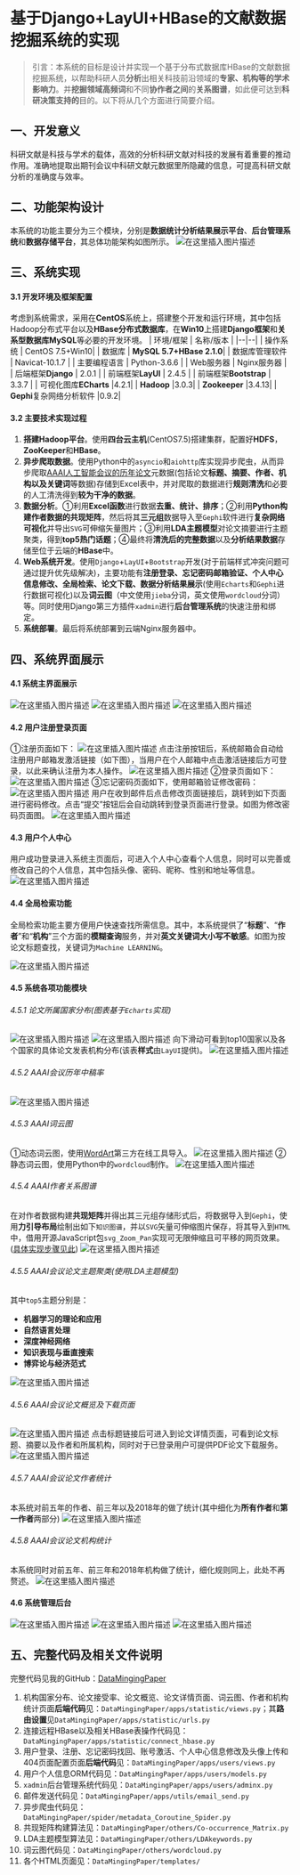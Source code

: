 # 基于Django+LayUI+HBase的文献数据挖掘系统的实现

> 引言：本系统的目标是设计并实现一个基于分布式数据库HBase的文献数据挖掘系统，以帮助科研人员**分析**出相关科技前沿领域的**专家、机构等的学术影响力**。并**挖掘领域高频词**和不同**协作者之间**的**关系图谱**，如此便可达到**科研决策支持的**目的。以下将从几个方面进行简要介绍。

## 一、开发意义
科研文献是科技与学术的载体，高效的分析科研文献对科技的发展有着重要的推动作用。准确地提取出期刊会议中科研文献元数据里所隐藏的信息，可提高科研文献分析的准确度与效率。
## 二、功能架构设计
本系统的功能主要分为三个模块，分别是**数据统计分析结果展示平台**、**后台管理系统**和**数据存储平台**，其总体功能架构如图所示。
![在这里插入图片描述](https://img-blog.csdnimg.cn/20190531233632532.png?x-oss-process=image/watermark,type_ZmFuZ3poZW5naGVpdGk,shadow_10,text_aHR0cHM6Ly9ibG9nLmNzZG4ubmV0L1NMX1dvcmxk,size_16,color_FFFFFF,t_70)
## 三、系统实现
#### 3.1 开发环境及框架配置
考虑到系统需求，采用在**CentOS**系统上，搭建整个开发和运行环境，其中包括Hadoop分布式平台以及**HBase分布式数据库**，在**Win10**上搭建**Django框架**和**关系型数据库MySQL**等必要的开发环境。
| 环境/框架 | 名称/版本 |
|--|--|
| 操作系统 | CentOS 7.5+Win10|
| 数据库 | **MySQL 5.7+HBase 2.1.0**|
| 数据库管理软件 | Navicat-10.1.7 |
| 主要编程语言 | Python-3.6.6 |
| Web服务器 | Nginx服务器 |
| 后端框架**Django** | 2.0.1 |
| 前端框架**LayUI** | 2.4.5 |
| 前端框架**Bootstrap** | 3.3.7 |
| 可视化图库**ECharts** |4.2.1|
| **Hadoop** |3.0.3|
| **Zookeeper** |3.4.13|
| **Gephi**复杂网络分析软件 |0.9.2|
#### 3.2 主要技术实现过程

 1. **搭建Hadoop平台**。使用**四台云主机**(CentOS7.5)搭建集群，配置好**HDFS**，**ZooKeeper**和**HBase**。
 2. **异步爬取数据**。使用Python中的`asyncio`和`aiohttp`库实现异步爬虫，从而异步爬取[AAAI人工智能会议的历年论文](https://aaai.org/ocs/index.php/AAAI/AAAI18/schedConf/presentations)元数据(包括论文**标题、摘要、作者、机构以及关键词**等数据)存储到Excel表中，并对爬取的数据进行**规则清洗**和必要的人工清洗得到**较为干净的数据**。
 3. **数据分析**。①利用**Excel函数**进行数据**去重、统计、排序**；②利用**Python构建作者数据的共现矩阵**，然后将其**三元组**数据导入至`Gephi`软件进行**复杂网络可视化**并导出`SVG`可伸缩矢量图片；③利用**LDA主题模型**对论文摘要进行主题聚类，得到**top5热门话题**；④最终将**清洗后的完整数据**以及**分析结果数据**存储至位于云端的**HBase**中。
 4. **Web系统开发**。使用`Django`+`LayUI`+`Bootstrap`开发(对于前端样式冲突问题可通过提升优先级解决)，主要功能有**注册登录、忘记密码邮箱验证、个人中心信息修改、全局检索、论文下载、数据分析结果展示**(使用`Echarts`和`Gephi`进行数据可视化)以及**词云图**（中文使用`jieba`分词，英文使用`wordcloud`分词）等。同时使用Django第三方插件`xadmin`进行**后台管理系统**的快速注册和绑定。
 5. **系统部署**。最后将系统部署到云端Nginx服务器中。
## 四、系统界面展示
#### 4.1 系统主界面展示
![在这里插入图片描述](https://img-blog.csdnimg.cn/20190601115209619.png?x-oss-process=image/watermark,type_ZmFuZ3poZW5naGVpdGk,shadow_10,text_aHR0cHM6Ly9ibG9nLmNzZG4ubmV0L1NMX1dvcmxk,size_16,color_FFFFFF,t_70)
![在这里插入图片描述](https://img-blog.csdnimg.cn/20190601115458161.png?x-oss-process=image/watermark,type_ZmFuZ3poZW5naGVpdGk,shadow_10,text_aHR0cHM6Ly9ibG9nLmNzZG4ubmV0L1NMX1dvcmxk,size_16,color_FFFFFF,t_70)
![在这里插入图片描述](https://img-blog.csdnimg.cn/20190601115328489.png?x-oss-process=image/watermark,type_ZmFuZ3poZW5naGVpdGk,shadow_10,text_aHR0cHM6Ly9ibG9nLmNzZG4ubmV0L1NMX1dvcmxk,size_16,color_FFFFFF,t_70)
#### 4.2 用户注册登录页面
①注册页面如下：
![在这里插入图片描述](https://img-blog.csdnimg.cn/20190601113301218.png?x-oss-process=image/watermark,type_ZmFuZ3poZW5naGVpdGk,shadow_10,text_aHR0cHM6Ly9ibG9nLmNzZG4ubmV0L1NMX1dvcmxk,size_16,color_FFFFFF,t_70)
点击注册按钮后，系统邮箱会自动给注册用户邮箱发激活链接（如下图），当用户在个人邮箱中点击激活链接后方可登录，以此来确认注册为本人操作。
![在这里插入图片描述](https://img-blog.csdnimg.cn/20190601113334985.png?x-oss-process=image/watermark,type_ZmFuZ3poZW5naGVpdGk,shadow_10,text_aHR0cHM6Ly9ibG9nLmNzZG4ubmV0L1NMX1dvcmxk,size_16,color_FFFFFF,t_70)
②登录页面如下：
![在这里插入图片描述](https://img-blog.csdnimg.cn/20190601113453977.png?x-oss-process=image/watermark,type_ZmFuZ3poZW5naGVpdGk,shadow_10,text_aHR0cHM6Ly9ibG9nLmNzZG4ubmV0L1NMX1dvcmxk,size_16,color_FFFFFF,t_70)
③忘记密码页面如下，使用邮箱验证修改密码：
![在这里插入图片描述](https://img-blog.csdnimg.cn/20190601113555421.png?x-oss-process=image/watermark,type_ZmFuZ3poZW5naGVpdGk,shadow_10,text_aHR0cHM6Ly9ibG9nLmNzZG4ubmV0L1NMX1dvcmxk,size_16,color_FFFFFF,t_70)
用户在收到邮件后点击修改页面链接后，跳转到如下页面进行密码修改。点击“提交”按钮后会自动跳转到登录页面进行登录。如图为修改密码页面图。
![在这里插入图片描述](https://img-blog.csdnimg.cn/20190601113724226.png?x-oss-process=image/watermark,type_ZmFuZ3poZW5naGVpdGk,shadow_10,text_aHR0cHM6Ly9ibG9nLmNzZG4ubmV0L1NMX1dvcmxk,size_16,color_FFFFFF,t_70)
#### 4.3 用户个人中心
用户成功登录进入系统主页面后，可进入个人中心查看个人信息，同时可以完善或修改自己的个人信息，其中包括头像、密码、昵称、性别和地址等信息。
![在这里插入图片描述](https://img-blog.csdnimg.cn/20190601114602491.png?x-oss-process=image/watermark,type_ZmFuZ3poZW5naGVpdGk,shadow_10,text_aHR0cHM6Ly9ibG9nLmNzZG4ubmV0L1NMX1dvcmxk,size_16,color_FFFFFF,t_70)
#### 4.4 全局检索功能
全局检索功能主要方便用户快速查找所需信息。其中，本系统提供了“**标题**”、“**作者**”和“**机构**”三个方面的**模糊查询**服务，并对**英文关键词大小写不敏感**。如图为按论文标题查找，关键词为`Machine LEARNING`。

![在这里插入图片描述](https://img-blog.csdnimg.cn/20190601114002986.png)
#### 4.5 系统各项功能模块
###### 4.5.1 论文所属国家分布(图表基于`Echarts`实现)
![在这里插入图片描述](https://img-blog.csdnimg.cn/20190601115705494.png?x-oss-process=image/watermark,type_ZmFuZ3poZW5naGVpdGk,shadow_10,text_aHR0cHM6Ly9ibG9nLmNzZG4ubmV0L1NMX1dvcmxk,size_16,color_FFFFFF,t_70)
![在这里插入图片描述](https://img-blog.csdnimg.cn/20190601115806687.png?x-oss-process=image/watermark,type_ZmFuZ3poZW5naGVpdGk,shadow_10,text_aHR0cHM6Ly9ibG9nLmNzZG4ubmV0L1NMX1dvcmxk,size_16,color_FFFFFF,t_70)
向下滑动可看到top10国家以及各个国家的具体论文发表机构分布(该表**样式**由`LayUI`提供)。
![在这里插入图片描述](https://img-blog.csdnimg.cn/20190601115902400.png?x-oss-process=image/watermark,type_ZmFuZ3poZW5naGVpdGk,shadow_10,text_aHR0cHM6Ly9ibG9nLmNzZG4ubmV0L1NMX1dvcmxk,size_16,color_FFFFFF,t_70)
###### 4.5.2 AAAI会议历年中稿率
![在这里插入图片描述](https://img-blog.csdnimg.cn/20190601120257929.png?x-oss-process=image/watermark,type_ZmFuZ3poZW5naGVpdGk,shadow_10,text_aHR0cHM6Ly9ibG9nLmNzZG4ubmV0L1NMX1dvcmxk,size_16,color_FFFFFF,t_70)
###### 4.5.3 AAAI词云图
①动态词云图，使用[WordArt](https://wordart.com/)第三方在线工具导入。
![在这里插入图片描述](https://img-blog.csdnimg.cn/20190601120841618.png?x-oss-process=image/watermark,type_ZmFuZ3poZW5naGVpdGk,shadow_10,text_aHR0cHM6Ly9ibG9nLmNzZG4ubmV0L1NMX1dvcmxk,size_16,color_FFFFFF,t_70)
②静态词云图，使用Python中的`wordcloud`制作。
![在这里插入图片描述](https://img-blog.csdnimg.cn/20190601120803601.png?x-oss-process=image/watermark,type_ZmFuZ3poZW5naGVpdGk,shadow_10,text_aHR0cHM6Ly9ibG9nLmNzZG4ubmV0L1NMX1dvcmxk,size_16,color_FFFFFF,t_70)
###### 4.5.4 AAAI作者关系图谱
在对作者数据构建**共现矩阵**并得出其三元组存储形式后，将数据导入到`Gephi`，使用**力引导布局**绘制出如下`知识图谱`，并以`SVG`矢量可伸缩图片保存，将其导入到`HTML`中，借用开源JavaScript包`svg_Zoom_Pan`实现可无限伸缩且可平移的网页效果。([具体实现步骤见此](https://blog.csdn.net/SL_World/article/details/89106463))
![在这里插入图片描述](https://img-blog.csdnimg.cn/20190601122342295.gif)
###### 4.5.5 AAAI会议论文主题聚类(使用LDA主题模型)
其中`top5`主题分别是：

 - **机器学习的理论和应用** 
 - **自然语言处理** 
 - **深度神经网络** 
 - **知识表现与垂直搜索** 
 - **博弈论与经济范式**

![在这里插入图片描述](https://img-blog.csdnimg.cn/20190601122512158.png?x-oss-process=image/watermark,type_ZmFuZ3poZW5naGVpdGk,shadow_10,text_aHR0cHM6Ly9ibG9nLmNzZG4ubmV0L1NMX1dvcmxk,size_16,color_FFFFFF,t_70)
###### 4.5.6 AAAI会议论文概览及下载页面
![在这里插入图片描述](https://img-blog.csdnimg.cn/20190601122921945.png?x-oss-process=image/watermark,type_ZmFuZ3poZW5naGVpdGk,shadow_10,text_aHR0cHM6Ly9ibG9nLmNzZG4ubmV0L1NMX1dvcmxk,size_16,color_FFFFFF,t_70)
点击标题链接后可进入到论文详情页面，可看到论文标题、摘要以及作者和所属机构，同时对于已登录用户可提供PDF论文下载服务。
![在这里插入图片描述](https://img-blog.csdnimg.cn/20190601123057347.png?x-oss-process=image/watermark,type_ZmFuZ3poZW5naGVpdGk,shadow_10,text_aHR0cHM6Ly9ibG9nLmNzZG4ubmV0L1NMX1dvcmxk,size_16,color_FFFFFF,t_70)
###### 4.5.7 AAAI会议论文作者统计
本系统对前五年的作者、前三年以及2018年的做了统计(其中细化为**所有作者**和**第一作者**两部分)
![在这里插入图片描述](https://img-blog.csdnimg.cn/20190601123507993.png?x-oss-process=image/watermark,type_ZmFuZ3poZW5naGVpdGk,shadow_10,text_aHR0cHM6Ly9ibG9nLmNzZG4ubmV0L1NMX1dvcmxk,size_16,color_FFFFFF,t_70)
###### 4.5.8 AAAI会议论文机构统计
本系统同时对前五年、前三年和2018年机构做了统计，细化规则同上，此处不再赘述。
![在这里插入图片描述](https://img-blog.csdnimg.cn/20190601123818285.png?x-oss-process=image/watermark,type_ZmFuZ3poZW5naGVpdGk,shadow_10,text_aHR0cHM6Ly9ibG9nLmNzZG4ubmV0L1NMX1dvcmxk,size_16,color_FFFFFF,t_70)
#### 4.6 系统管理后台
![在这里插入图片描述](https://img-blog.csdnimg.cn/20190601114732878.png?x-oss-process=image/watermark,type_ZmFuZ3poZW5naGVpdGk,shadow_10,text_aHR0cHM6Ly9ibG9nLmNzZG4ubmV0L1NMX1dvcmxk,size_16,color_FFFFFF,t_70)
![在这里插入图片描述](https://img-blog.csdnimg.cn/20190601114819624.png?x-oss-process=image/watermark,type_ZmFuZ3poZW5naGVpdGk,shadow_10,text_aHR0cHM6Ly9ibG9nLmNzZG4ubmV0L1NMX1dvcmxk,size_16,color_FFFFFF,t_70)
![在这里插入图片描述](https://img-blog.csdnimg.cn/20190601114908756.png?x-oss-process=image/watermark,type_ZmFuZ3poZW5naGVpdGk,shadow_10,text_aHR0cHM6Ly9ibG9nLmNzZG4ubmV0L1NMX1dvcmxk,size_16,color_FFFFFF,t_70)
## 五、完整代码及相关文件说明
完整代码见我的GitHub：[DataMingingPaper](https://github.com/SparksFly8/DataMingingPaper)

 1. 机构国家分布、论文接受率、论文概览、论文详情页面、词云图、作者和机构统计页面**后端代码**见：`DataMingingPaper/apps/statistic/views.py`；其**路由设置**见`DataMingingPaper/apps/statistic/urls.py`
 2. 连接远程HBase以及相关HBase表操作代码见：`DataMingingPaper/apps/statistic/connect_hbase.py`
 3. 用户登录、注册、忘记密码找回、账号激活、个人中心信息修改及头像上传和404页面配置页面**后端代码**见：`DataMingingPaper/apps/users/views.py`
 4. 用户个人信息ORM代码见：`DataMingingPaper/apps/users/models.py`
 5. `xadmin`后台管理系统代码见：`DataMingingPaper/apps/users/adminx.py`
 6. 邮件发送代码见：`DataMingingPaper/apps/utils/email_send.py`
 7. 异步爬虫代码见：`DataMingingPaper/spider/metadata_Coroutine_Spider.py`
 8. 共现矩阵构建算法见：`DataMingingPaper/others/Co-occurrence_Matrix.py`
 9. LDA主题模型算法见：`DataMingingPaper/others/LDAkeywords.py`
 10. 词云图代码见：`DataMingingPaper/others/wordcloud.py`
 11. 各个HTML页面见：`DataMingingPaper/templates/` 


